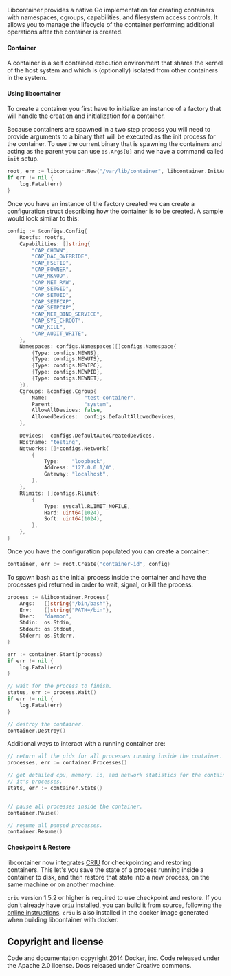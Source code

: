 Libcontainer provides a native Go implementation for creating containers
with namespaces, cgroups, capabilities, and filesystem access controls.
It allows you to manage the lifecycle of the container performing additional operations
after the container is created.


#### Container
A container is a self contained execution environment that shares the kernel of the
host system and which is (optionally) isolated from other containers in the system.

#### Using libcontainer

To create a container you first have to initialize an instance of a factory
that will handle the creation and initialization for a container.

Because containers are spawned in a two step process you will need to provide
arguments to a binary that will be executed as the init process for the container.
To use the current binary that is spawning the containers and acting as the parent
you can use `os.Args[0]` and we have a command called `init` setup.

```go
root, err := libcontainer.New("/var/lib/container", libcontainer.InitArgs(os.Args[0], "init"))
if err != nil {
    log.Fatal(err)
}
```

Once you have an instance of the factory created we can create a configuration
struct describing how the container is to be created.  A sample would look similar to this:

```go
config := &configs.Config{
    Rootfs: rootfs,
    Capabilities: []string{
        "CAP_CHOWN",
        "CAP_DAC_OVERRIDE",
        "CAP_FSETID",
        "CAP_FOWNER",
        "CAP_MKNOD",
        "CAP_NET_RAW",
        "CAP_SETGID",
        "CAP_SETUID",
        "CAP_SETFCAP",
        "CAP_SETPCAP",
        "CAP_NET_BIND_SERVICE",
        "CAP_SYS_CHROOT",
        "CAP_KILL",
        "CAP_AUDIT_WRITE",
    },
    Namespaces: configs.Namespaces([]configs.Namespace{
        {Type: configs.NEWNS},
        {Type: configs.NEWUTS},
        {Type: configs.NEWIPC},
        {Type: configs.NEWPID},
        {Type: configs.NEWNET},
    }),
    Cgroups: &configs.Cgroup{
        Name:            "test-container",
        Parent:          "system",
        AllowAllDevices: false,
        AllowedDevices:  configs.DefaultAllowedDevices,
    },

    Devices:  configs.DefaultAutoCreatedDevices,
    Hostname: "testing",
    Networks: []*configs.Network{
        {
            Type:    "loopback",
            Address: "127.0.0.1/0",
            Gateway: "localhost",
        },
    },
    Rlimits: []configs.Rlimit{
        {
            Type: syscall.RLIMIT_NOFILE,
            Hard: uint64(1024),
            Soft: uint64(1024),
        },
    },
}
```

Once you have the configuration populated you can create a container:

```go
container, err := root.Create("container-id", config)
```

To spawn bash as the initial process inside the container and have the
processes pid returned in order to wait, signal, or kill the process:

```go
process := &libcontainer.Process{
    Args:   []string{"/bin/bash"},
    Env:    []string{"PATH=/bin"},
    User:   "daemon",
    Stdin:  os.Stdin,
    Stdout: os.Stdout,
    Stderr: os.Stderr,
}

err := container.Start(process)
if err != nil {
    log.Fatal(err)
}

// wait for the process to finish.
status, err := process.Wait()
if err != nil {
    log.Fatal(err)
}

// destroy the container.
container.Destroy()
```

Additional ways to interact with a running container are:

```go
// return all the pids for all processes running inside the container.
processes, err := container.Processes()

// get detailed cpu, memory, io, and network statistics for the container and
// it's processes.
stats, err := container.Stats()


// pause all processes inside the container.
container.Pause()

// resume all paused processes.
container.Resume()
```


#### Checkpoint & Restore

libcontainer now integrates [CRIU](http://criu.org/) for checkpointing and restoring containers.
This let's you save the state of a process running inside a container to disk, and then restore
that state into a new process, on the same machine or on another machine.

`criu` version 1.5.2 or higher is required to use checkpoint and restore.
If you don't already  have `criu` installed, you can build it from source, following the
[online instructions](http://criu.org/Installation). `criu` is also installed in the docker image
generated when building libcontainer with docker.


## Copyright and license

Code and documentation copyright 2014 Docker, inc. Code released under the Apache 2.0 license.
Docs released under Creative commons.

